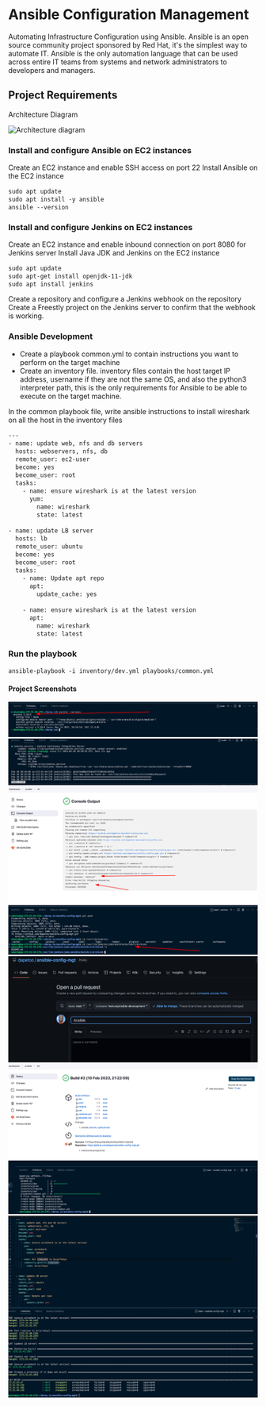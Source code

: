 
# Ansible Configuration Management

Automating Infrastructure Configuration using Ansible. Ansible is an open source community project sponsored by Red Hat, it's the simplest way to automate IT. Ansible is the only automation language that can be used across entire IT teams from systems and network administrators to developers and managers.

## Project Requirements

Architecture Diagram

![Architecture diagram](https://darey.io/wp-content/uploads/2021/07/bastion.png)


### Install and configure Ansible on EC2 instances
Create an EC2 instance and enable SSH access on port 22
Install Ansible on the EC2 instance

```
sudo apt update
sudo apt install -y ansible
ansible --version
```

### Install and configure Jenkins on EC2 instances
Create an EC2 instance and enable inbound connection on port 8080 for Jenkins server
Install Java JDK and Jenkins on the EC2 instance

```
sudo apt update 
sudo apt-get install openjdk-11-jdk
sudo apt install jenkins 
```

Create a repository and configure a Jenkins webhook on the repository
Create a Freestly project on the Jenkins server to confirm that the webhook is working.

### Ansible Development
- Create a playbook common.yml to contain instructions you want to perform on the target machine
- Create an inventory file. inventory files contain the host target IP address, username if they are not the same OS, and also the python3 interpreter path, this is the only requirements for Ansible to be able to execute on the target machine.

In the common playbook file, write ansible instructions to install wireshark on all the host in the inventory files

```
---
- name: update web, nfs and db servers
  hosts: webservers, nfs, db
  remote_user: ec2-user
  become: yes
  become_user: root
  tasks:
    - name: ensure wireshark is at the latest version
      yum:
        name: wireshark
        state: latest

- name: update LB server
  hosts: lb
  remote_user: ubuntu
  become: yes
  become_user: root
  tasks:
    - name: Update apt repo
      apt: 
        update_cache: yes

    - name: ensure wireshark is at the latest version
      apt:
        name: wireshark
        state: latest
```

### Run the playbook

```
ansible-playbook -i inventory/dev.yml playbooks/common.yml
```


#### Project Screenshots

![Screenshots](images/01.png)
![Screenshots](images/02.png)
![Screenshots](images/03.png)
![Screenshots](images/04.png)
![Screenshots](images/05.png)
![Screenshots](images/06.png)
![Screenshots](images/07.png)
![Screenshots](images/08.png)




